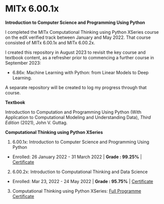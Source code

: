 # MITx 6.00.1x

**Introduction to Computer Science and Programming Using Python**

I completed the MITx Computational Thinking using Python XSeries course on the edX verified track between January and May 2022. That course consisted of MITx 6.00.1x and MITx 6.00.2x.

I created this repository in August 2023 to revisit the key course and textbook content, as a refresher prior to commencing a further course in September 2023:

- 6.86x: Machine Learning with Python: from Linear Models to Deep Learning.

A separate repository will be created to log my progress through that course.

**Textbook**

Introduction to Computation and Programming Using Python (With Application to Computational Modeling and Understanding Data), _Third Edition_ (2021), John V. Guttag.

**Computational Thinking using Python XSeries**

1. 6.00.1x: Introduction to Computer Science and Programming Using Python

- Enrolled: 26 January 2022 - 31 March 2022 | **Grade : 99.25%** | [Certificate](https://courses.edx.org/certificates/b6a8c27d659645b698c39ee258859c6f?_gl=1*1sfr5jg*_ga*MTc2ODAzMjczOS4xNjkyNTEzODMz*_ga_D3KS4KMDT0*MTY5MzE5MDg0NS41MC4xLjE2OTMxOTA4NzAuMzUuMC4w)

2. 6.00.2x: Introduction to Computational Thinking and Data Science

- Enrolled: Mar 23, 2022 - 24 May 2022 | **Grade : 95.75%** | [Certificate](https://courses.edx.org/certificates/36e192924e324a7a87f40b52c186e945?_gl=1*15yotk7*_ga*MTc2ODAzMjczOS4xNjkyNTEzODMz*_ga_D3KS4KMDT0*MTY5MzE5MDg0NS41MC4xLjE2OTMxOTEzMjQuNjAuMC4w)

3. Computational Thinking using Python XSeries: [Full Programme Certificate](https://credentials.edx.org/credentials/3c225e647ce84efe9b3a79122a075367/)
